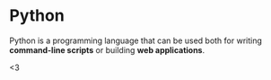 # Python

Python is a programming language that can be used both for writing **command-line scripts** or building **web applications**.

<3